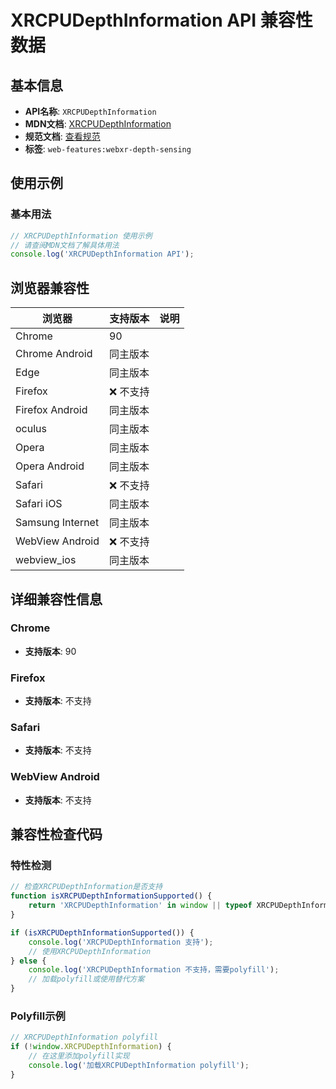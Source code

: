 # XRCPUDepthInformation API 兼容性数据

## 基本信息

- **API名称**: `XRCPUDepthInformation`
- **MDN文档**: [XRCPUDepthInformation](https://developer.mozilla.org/docs/Web/API/XRCPUDepthInformation)
- **规范文档**: [查看规范](https://immersive-web.github.io/depth-sensing/#xr-cpu-depth-info-section)
- **标签**: `web-features:webxr-depth-sensing`

## 使用示例

### 基本用法

```javascript
// XRCPUDepthInformation 使用示例
// 请查阅MDN文档了解具体用法
console.log('XRCPUDepthInformation API');
```

## 浏览器兼容性

| 浏览器 | 支持版本 | 说明 |
|--------|----------|------|
| Chrome | 90 |  |
| Chrome Android | 同主版本 |  |
| Edge | 同主版本 |  |
| Firefox | ❌ 不支持 |  |
| Firefox Android | 同主版本 |  |
| oculus | 同主版本 |  |
| Opera | 同主版本 |  |
| Opera Android | 同主版本 |  |
| Safari | ❌ 不支持 |  |
| Safari iOS | 同主版本 |  |
| Samsung Internet | 同主版本 |  |
| WebView Android | ❌ 不支持 |  |
| webview_ios | 同主版本 |  |

## 详细兼容性信息

### Chrome

- **支持版本**: 90

### Firefox

- **支持版本**: 不支持

### Safari

- **支持版本**: 不支持

### WebView Android

- **支持版本**: 不支持

## 兼容性检查代码

### 特性检测

```javascript
// 检查XRCPUDepthInformation是否支持
function isXRCPUDepthInformationSupported() {
    return 'XRCPUDepthInformation' in window || typeof XRCPUDepthInformation !== 'undefined';
}

if (isXRCPUDepthInformationSupported()) {
    console.log('XRCPUDepthInformation 支持');
    // 使用XRCPUDepthInformation
} else {
    console.log('XRCPUDepthInformation 不支持，需要polyfill');
    // 加载polyfill或使用替代方案
}
```

### Polyfill示例

```javascript
// XRCPUDepthInformation polyfill
if (!window.XRCPUDepthInformation) {
    // 在这里添加polyfill实现
    console.log('加载XRCPUDepthInformation polyfill');
}
```

